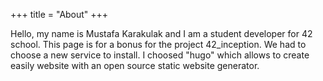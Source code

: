 +++
title = "About"
+++

Hello, my name is Mustafa Karakulak and I am a student developer for 42 school. This page is for a bonus for the project 42_inception. We had to choose a new service to install. I choosed "hugo" which allows to create easily website with an open source static website generator.
